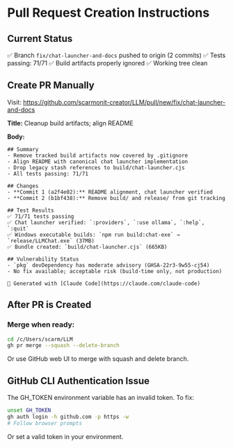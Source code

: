 # Pull Request Creation Instructions

## Current Status
✅ Branch `fix/chat-launcher-and-docs` pushed to origin (2 commits)
✅ Tests passing: 71/71
✅ Build artifacts properly ignored
✅ Working tree clean

## Create PR Manually

Visit: https://github.com/scarmonit-creator/LLM/pull/new/fix/chat-launcher-and-docs

**Title:** Cleanup build artifacts; align README

**Body:**
```
## Summary
- Remove tracked build artifacts now covered by .gitignore
- Align README with canonical chat launcher implementation
- Drop legacy stash references to build/chat-launcher.cjs
- All tests passing: 71/71

## Changes
- **Commit 1 (a2f4e02):** README alignment, chat launcher verified
- **Commit 2 (b1bf438):** Remove build/ and release/ from git tracking

## Test Results
✅ 71/71 tests passing
✅ Chat launcher verified: `:providers`, `:use ollama`, `:help`, `:quit`
✅ Windows executable builds: `npm run build:chat-exe` → `release/LLMChat.exe` (37MB)
✅ Bundle created: `build/chat-launcher.cjs` (665KB)

## Vulnerability Status
- `pkg` devDependency has moderate advisory (GHSA-22r3-9w55-cj54)
- No fix available; acceptable risk (build-time only, not production)

🤖 Generated with [Claude Code](https://claude.com/claude-code)
```

## After PR is Created

### Merge when ready:
```bash
cd /c/Users/scarm/LLM
gh pr merge --squash --delete-branch
```

Or use GitHub web UI to merge with squash and delete branch.

## GitHub CLI Authentication Issue

The GH_TOKEN environment variable has an invalid token. To fix:
```bash
unset GH_TOKEN
gh auth login -h github.com -p https -w
# Follow browser prompts
```

Or set a valid token in your environment.
